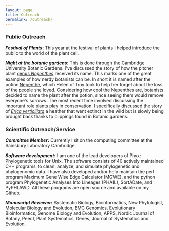 ```yaml
---
layout: page
title: Outreach
permalink: /outreach/
---
```



### Public Outreach

**_Festival of Plants_:** This year at the festival of plants I helped introduce the public to the world of the plant cell.

**_Night at the botanic gardens_:** This is done through the Cambridge University Botanic Gardens. I've discussed the story of how the pitcher plant [genus _Nepenthes_](https://en.wikipedia.org/wiki/Nepenthes) received its name. This marks one of the great examples of how nerdy botanists can be. In short it is named after the potion [Nepenthe](https://en.wikipedia.org/wiki/Nepenthe), which Helen of Troy took to help her forget about the loss of the people she loved. Considering how cool the Nepenthes are, botanists decided to name the plant after the potion, since seeing them would remove everyone's sorrows. The most recent time involved discussing the important role plants play in conservation. I specifically discussed the story of [_Erica verticillata_](https://en.wikipedia.org/wiki/Erica_verticillata) a heather that went extinct in the wild but is slowly being brought back thanks to clippings found in Botanic gardens.

### Scientific Outreach/Service

**_Committee Member_:** Currently I sit on the computing committee at the Sainsbury Laboratory Cambridge.

**_Software development_:** I am one of the lead developers of Phyx: Phylogenetic tools for Unix. The software consists of 40 actively maintained C++ programs, to clean, analyze, and simulate phylogenetic and phylogenomic data. I have also developed and/or help maintain the perl program Maximum Gene Wise Edge Calculator (MGWE), and the python program Phylogenetic Analyses Into Lineages (PHAIL), SortADate, and PyPHLAWD. All these programs are open source and available on my Github.

**_Manuscript Reviewer_:** Systematic Biology, Bioinformatics, New Phytologist, Molecular Biology and Evolution, BMC Genomics, Evolutionary Bioinformatics, Genome Biology and Evolution, APPS, Nordic Journal of Botany, PeerJ, Plant Systematics, Genes, Journal of Systematics and Evolution.

